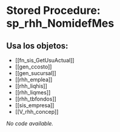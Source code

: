 # Stored Procedure: sp_rhh_NomidefMes

## Usa los objetos:
- [[fn_sis_GetUsuActual]]
- [[gen_ccosto]]
- [[gen_sucursal]]
- [[rhh_emplea]]
- [[rhh_liqhis]]
- [[rhh_liqmes]]
- [[rhh_tbfondos]]
- [[sis_empresa]]
- [[V_rhh_concep]]

*No code available.*
